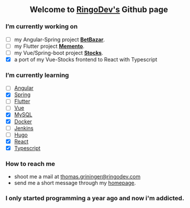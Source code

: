 
<h2 align="center">Welcome to <a href="https://ringodev.com">RingoDev's</a> Github page</h2>

<!--Todo insert Logo Image -->

### I’m currently working on

* [ ] my Angular-Spring project [**BetBazar**](https://github.com/RingoDev/BetBazar).
* [ ] my Flutter project [**Memento**](https://github.com/RingoDev/Memento).
* [ ] my Vue/Spring-boot project [**Stocks**](https://github.com/RingoDev/stocks).
* [x] a port of my Vue-Stocks frontend to React with Typescript

### I’m currently learning 

* [ ] [Angular](https://angular.io)
* [x] [Spring](https://spring.io)
* [ ] [Flutter](https://flutter.dev)
* [ ] [Vue](https://vuejs.org/)
* [x] [MySQL](https://www.mysql.com/)
* [x] [Docker](https://www.docker.com/)
* [ ] [Jenkins](https://www.jenkins.io/)
* [ ] [Hugo](https://gohugo.io/)
* [x] [React](https://reactjs.org/)
* [x] [Typescript](https://www.typescriptlang.org/)

### How to reach me

* shoot me a mail at thomas.grininger@ringodev.com 
* send me a short message through my [homepage](https://ringodev.com).
  
### I only started programming a year ago and now i'm addicted.

